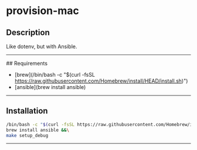 # provision-mac

## Description 

Like dotenv, but with Ansible.

---

## Requirements

- [brew](/bin/bash -c "$(curl -fsSL https://raw.githubusercontent.com/Homebrew/install/HEAD/install.sh)")
- [ansible](brew install ansible)

---

## Installation
```bash
/bin/bash -c "$(curl -fsSL https://raw.githubusercontent.com/Homebrew/install/HEAD/install.sh)" &&\
brew install ansible &&\
make setup_debug
```
---
